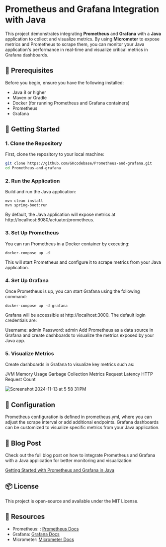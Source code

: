 # Prometheus and Grafana Integration with Java

This project demonstrates integrating **Prometheus** and **Grafana** with a **Java** application to collect and visualize metrics. By using **Micrometer** to expose metrics and Prometheus to scrape them, you can monitor your Java application's performance in real-time and visualize critical metrics in Grafana dashboards.

## 📌 Prerequisites

Before you begin, ensure you have the following installed:

- Java 8 or higher
- Maven or Gradle
- Docker (for running Prometheus and Grafana containers)
- Prometheus
- Grafana

## 🚀 Getting Started

### 1. Clone the Repository

First, clone the repository to your local machine:

```bash
git clone https://github.com/GKcodebase/Prometheus-and-grafana.git
cd Prometheus-and-grafana
```

### 2. Run the Application
Build and run the Java application:
```
mvn clean install
mvn spring-boot:run
```
By default, the Java application will expose metrics at http://localhost:8080/actuator/prometheus.

### 3. Set Up Prometheus
You can run Prometheus in a Docker container by executing:
```
docker-compose up -d
```
This will start Prometheus and configure it to scrape metrics from your Java application.

### 4. Set Up Grafana
Once Prometheus is up, you can start Grafana using the following command:
```
docker-compose up -d grafana
```
Grafana will be accessible at http://localhost:3000. The default login credentials are:

Username: admin
Password: admin
Add Prometheus as a data source in Grafana and create dashboards to visualize the metrics exposed by your Java app.

### 5. Visualize Metrics
Create dashboards in Grafana to visualize key metrics such as:

JVM Memory Usage
Garbage Collection Metrics
Request Latency
HTTP Request Count

![Screenshot 2024-11-13 at 5 58 31 PM](https://github.com/user-attachments/assets/bec28f8b-15fc-4ebb-a90a-d0f3643b72e6)

## 🔧 Configuration
Prometheus configuration is defined in prometheus.yml, where you can adjust the scrape interval or add additional endpoints.
Grafana dashboards can be customized to visualize specific metrics from your Java application.

## 📝 Blog Post
Check out the full blog post on how to integrate Prometheus and Grafana with a Java application for better monitoring and visualization:

 [Getting Started with Prometheus and Grafana in Java](https://dev.to/gokul_gk/getting-started-with-prometheus-and-grafana-in-java-19ia )

## 📦 License
This project is open-source and available under the MIT License.

## 🔗 Resources
- Prometheus: :  [Prometheus Docs](https://prometheus.io/docs/introduction/overview/ )
- Grafana: [Grafana Docs](https://grafana.com/docs/grafana/latest/getting-started/   )
- Micrometer: [Micrometer Docs](https://micrometer.io/docs)
